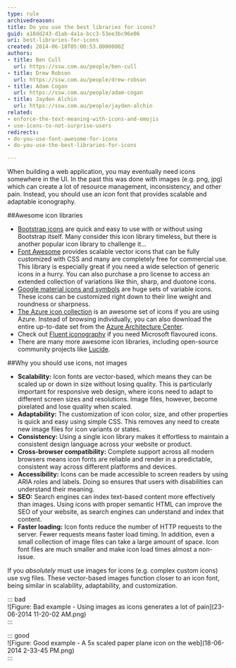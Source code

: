 ```yaml
---
type: rule
archivedreason: 
title: Do you use the best libraries for icons?
guid: a18dd243-d1ab-4a1a-bcc3-53ee3bc96e06
uri: best-libraries-for-icons
created: 2014-06-18T05:00:53.0000000Z
authors:
- title: Ben Cull
  url: https://ssw.com.au/people/ben-cull
- title: Drew Robson
  url: https://ssw.com.au/people/drew-robson
- title: Adam Cogan
  url: https://ssw.com.au/people/adam-cogan
- title: Jayden Alchin
  url: https://ssw.com.au/people/jayden-alchin
related: 
- enforce-the-text-meaning-with-icons-and-emojis
- use-icons-to-not-surprise-users
redirects:
- do-you-use-font-awesome-for-icons
- do-you-use-the-best-libraries-for-icons

---
```


When building a web application, you may eventually need icons somewhere in the UI. In the past this was done with images (e.g. png, jpg) which can create a lot of resource management, inconsistency, and other pain. Instead, you should use an icon font that provides scalable and adaptable iconography.

<!--endintro-->

##Awesome icon libraries

- [Bootstrap icons](https://icons.getbootstrap.com/) are quick and easy to use with or without using Bootstrap itself. Many consider this icon library timeless, but there is another popular icon library to challenge it...
- [Font Awesome](https://fontawesome.com/) provides scalable vector icons that can be fully customized with CSS and many are completely free for commercial use. This library is especially great if you need a wide selection of generic icons in a hurry. You can also purchase a pro license to access an extended collection of variations like thin, sharp, and duotone icons. 
- [Google material icons and symbols](https://fonts.google.com/icons) are huge sets of variable icons. These icons can be customized right down to their line weight and roundness or sharpness.
- [The Azure icon collection](http://code.benco.io/icon-collection/) is an awesome set of icons if you are using Azure. Instead of browsing individually, you can also download the entire up-to-date set from the [Azure Architecture Center](https://learn.microsoft.com/en-us/azure/architecture/icons/#icon-terms).
- Check out [Fluent iconography](https://fluent2.microsoft.design/iconography) if you need Microsoft flavoured icons. 
- There are many more awesome icon libraries, including open-source community projects like [Lucide](https://lucide.dev/).

##Why you should use icons, not images

- **Scalability:** Icon fonts are vector-based, which means they can be scaled up or down in size without losing quality. This is particularly important for responsive web design, where icons need to adapt to different screen sizes and resolutions. Image files, however, become pixelated and lose quality when scaled.
- **Adaptability:** The customization of icon color, size, and other properties is quick and easy using simple CSS. This removes any need to create new image files for icon variants or states.
- **Consistency:** Using a single icon library makes it effortless to maintain a consistent design language across your website or product.
- **Cross-browser compatibility:** Complete support across all modern browsers means icon fonts are reliable and render in a predictable, consistent way across different platforms and devices.
- **Accessibility:** Icons can be made accessible to screen readers by using ARIA roles and labels. Doing so ensures that users with disabilities can understand their meaning.
- **SEO:** Search engines can index text-based content more effectively than images. Using icons with proper semantic HTML can improve the SEO of your website, as search engines can understand and index that content.
- **Faster loading:** Icon fonts reduce the number of HTTP requests to the server. Fewer requests means faster load timing. In addition, even a small collection of image files can take a large amount of space. Icon font files are much smaller and make icon load times almost a non-issue.

If you _absolutely_ must use images for icons (e.g. complex custom icons) use svg files. These vector-based images function closer to an icon font, being similar in scalability, adaptability, and customization.

::: bad  
![Figure: Bad example - Using images as icons generates a lot of pain](23-06-2014 11-20-02 AM.png)  
:::

::: good  
![Figure: Good example - A 5x scaled paper plane icon on the web](18-06-2014 2-33-45 PM.png)  
:::
